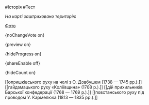 #Історія #Тест

*На карті заштриховано територію*

[Фото](https://zno.osvita.ua//doc/images/znotest/10/1081/18.jpg)

{noChangeVote on}

{preview on}

{hideProgress on}

{shareEnable off}

{hideCount on}

[[опришківського руху на чолі з О. Довбушем (1738 — 1745 рр.).]]
[[гайдамацького руху «Коліївщина» (1768 р.).]]
[[дій прихильників Барської конфедерації (1768 — 1769 р.).]]
[[повстанського руху під проводом У. Кармелюка (1813 — 1835 рр.).]]
